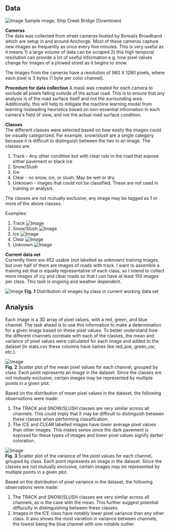 ## Data
![Image](https://webcams.borealisbroadband.net/shipcreek/shipcreekmega.jpg)
Sample image, Ship Creek Bridge (Downtown)

**Cameras**   
The data was collected from street cameras hosted by Borealis Broadband which are setup in and around Anchorge. Most of these cameras capture new images as frequently as once every five minutes. This is very useful as it means 1) a large volume of data can be scraped 2) this high temporal resolution can provide a lot of useful information e.g. how pixel values change for images of a plowed street as it begins to snow.

The images from the cameras have a resolution of 960 X 1280 pixels, where each pixel is 3 bytes (1 byte per color channel).

**Procedure for data collection**
A mask was created for each camera to exclude all pixels falling outside of the actual road. This is to ensure that any analysis is of the road surface itself and not the surrounding area. Additionally, this will help to mitigate the machine learning model from learning misleading heuristics based on non-essential infromation in each camera's field of view, and not the actual road surface condition.

**Classes**  
The different classes were selected based on how easily the images could be visually categorized. For example, snow/slush are a single category because it is difficult to distinguish between the two in an image. The classes are:
1. Track - Any other condition but with clear ruts in the road that expose either pavement or black ice
2. Snow/Slush
3. Ice
4. Clear - no snow, ice, or slush. May be wet or dry.
5. Unknown - images that could not be classified. These are not used in training or analysis.

The classes are not mutually exclusive, any image may be tagged as 1 or more of the above classes.

Examples:
1. Track
![Image](class_examples/track.jpg)
2. Snow/Slush
![Image](class_examples/snowslush.jpg)
3. Ice
![Image](class_examples/ice.jpg)
5. Clear
![Image](class_examples/clear.jpg)
6. Unknown
![Image](class_examples/unknown.jpg)


**Current data set**  
Currently there are 452 usable (not labelled as unknown) training images, but over half of them are images of roads with track. I want to assemble a training set that is equally representative of each class, so I intend to collect more images of icy and clear roads so that I can have at least 150 images per class. This task is ongoing and weather dependent.

![Image](../plots/bar.png)
**Fig. 1** Distribution of images by class in current working data set

## Analysis
Each image is a 3D array of pixel values, with a red, green, and blue channel. The task ahead is to use this information to make a determination for a given image based on these pixel values. To better understand how the different channels correlate with each of the classes, the mean and variance of pixel values were calculated for each image and added to the dataset (in stats.csv these columns have names like red_ave, green_var, etc.).

![Image](../plots/mean.png)  
**Fig. 2** Scatter plot of the mean pixel values for each channel, grouped by class. Each point represents an image in the dataset. Since the classes are not mutually exclusive, certain images may be represented by multiple points in a given plot.

Based on the distribution of mean pixel values in the dataset, the following observations were made:
1. The TRACK and SNOW/SLUSH classes are very similar across all channels. This could imply that it may be difficult to distinguish between these classes when performing classification.
1. The ICE and CLEAR labelled images have lower average pixel values than other images. This makes sense since the dark pavement is exposed for these types of images and lower pixel values signify darker coloration.

![Image](../plots/var.png)  
**Fig. 3** Scatter plot of the variance of the pixel values for each channel, grouped by class. Each point represents an image in the dataset. Since the classes are not mutually exclusive, certain images may be represented by multiple points in a given plot.

Based on the distribution of pixel variance in the dataset, the following observations were made:
1. The TRACK and SNOW/SLUSH classes are very similar across all channels, as is the case with the mean. This further suggest potential diffuculty in distinguishing between these classes.
1. Images in the ICE class have notably lower pixel variance than any other class. It also shows the most variation in variance between channels, the lowest being the blue channel with one notable outlier.
